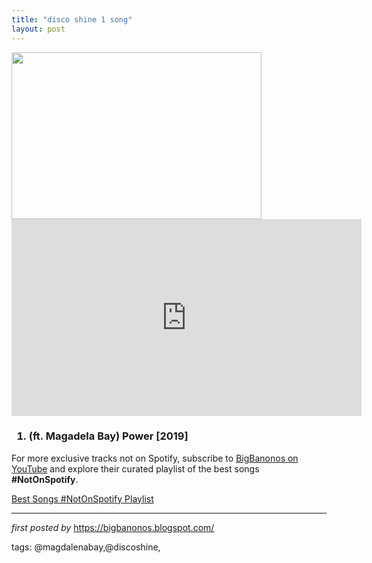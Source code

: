 ```yaml
---
title: "disco shine 1 song"
layout: post
---
```

<div class="separator" >
<a href="https://www.ladygunn.com/wp-content/uploads/2019/11/Music-Vid13.jpg" imageanchor="1"><img border="0" data-original-height="534" data-original-width="800" height="267" src="https://www.ladygunn.com/wp-content/uploads/2019/11/Music-Vid13.jpg" width="400" /></a></div>
<iframe allow="accelerometer; autoplay; encrypted-media; gyroscope; picture-in-picture" allowfullscreen="" frameborder="0" height="315" src="https://www.youtube.com/embed/videoseries?list=PLtuNtuTatqI3Q4WuavBThta4q9k7NmKMQ" width="560"></iframe> <h3>
<ol>
<li>(ft. Magadela Bay) Power [2019]</li>
</ol>
</h3>


<!--Subscribe and Playlist Links-->
<div>
    <p>For more exclusive tracks not on Spotify, subscribe to <a href="https://www.youtube.com/@BigBanonos" target="_blank">BigBanonos on YouTube</a> and explore their curated playlist of the best songs <strong>#NotOnSpotify</strong>.</p>
    <p><a href="https://www.youtube.com/playlist?list=PLtuNtuTatqI0kFahUCbtbfenC_ET5O_tr" target="_blank">Best Songs #NotOnSpotify Playlist<br /></a></p></div>

<hr />

<p><em>first posted by</em> <a href="https://bigbanonos.blogspot.com/" rel="noopener" target="_new">https://bigbanonos.blogspot.com/</a></p>

<p>tags: @magdalenabay,@discoshine,</p>

